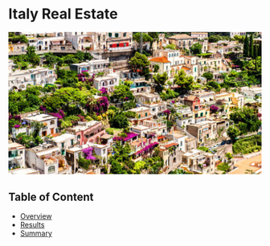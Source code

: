 # Italy Real Estate 

![](Images/housing.jpg)

## Table of Content

- [Overview](#overview)
- [Results](#results)
- [Summary](#summary)